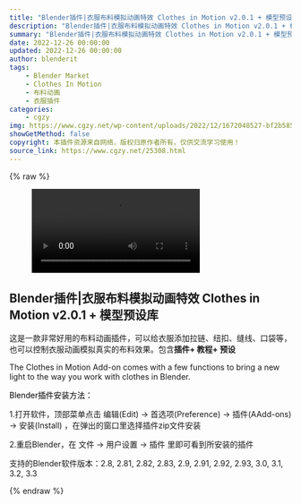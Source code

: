 ```yaml
---
title: "Blender插件|衣服布料模拟动画特效 Clothes in Motion v2.0.1 + 模型预设库"
description: "Blender插件|衣服布料模拟动画特效 Clothes in Motion v2.0.1 + 模型预设库"
summary: "Blender插件|衣服布料模拟动画特效 Clothes in Motion v2.0.1 + 模型预设库"
date: 2022-12-26 00:00:00
updated: 2022-12-26 00:00:00
author: blenderit
tags: 
    - Blender Market
    - Clothes In Motion
    - 布料动画
    - 衣服插件
categories:
    - cgzy
img: https://www.cgzy.net/wp-content/uploads/2022/12/1672048527-bf2b585aaeb7a04.jpg
showGetMethod: false
copyright: 本插件资源来自网络，版权归原作者所有，仅供交流学习使用！
source_link: https://www.cgzy.net/25308.html
---
```


{% raw %}
<figure class="wp-block-video aligncenter"><video controls src="https://cloud.video.taobao.com/play/u/717183932/p/1/e/6/t/1/392918171586.mp4"></video></figure><div class="wp-block-pandastudio-title"><div class="title_style_01"><h2 id="h2-0">Blender插件|衣服布料模拟动画特效 Clothes in Motion v2.0.1 + 模型预设库</h2></div></div><p class="is-style-text-indent-2em">这是一款非常好用的布料动画插件，可以给衣服添加拉链、纽扣、缝线、口袋等，也可以控制衣服动画模拟真实的布料效果。包含<strong>插件+ 教程+ 预设</strong></p><p>The Clothes in Motion Add-on comes with a few functions to bring a new light to the way you work with clothes in Blender.</p><p><mark style="background-color:rgba(0, 0, 0, 0)" class="has-inline-color has-vivid-red-color">Blender插件安装方法：</mark></p><p>1.打开软件，顶部菜单点击 编辑(Edit) → 首选项(Preference) → 插件(AAdd-ons) → 安装(Install) ，在弹出的窗口里选择插件zip文件安装</p><p>2.重启Blender，在 文件 → 用户设置 → 插件 里即可看到所安装的插件</p><div class="wp-block-pandastudio-tips"><div class="tip success "><p>支持的Blender软件版本：2.8, 2.81, 2.82, 2.83, 2.9, 2.91, 2.92, 2.93, 3.0, 3.1, 3.2, 3.3</p>
</div></div>
<div style="display: none">cgzy</div>
{% endraw %}